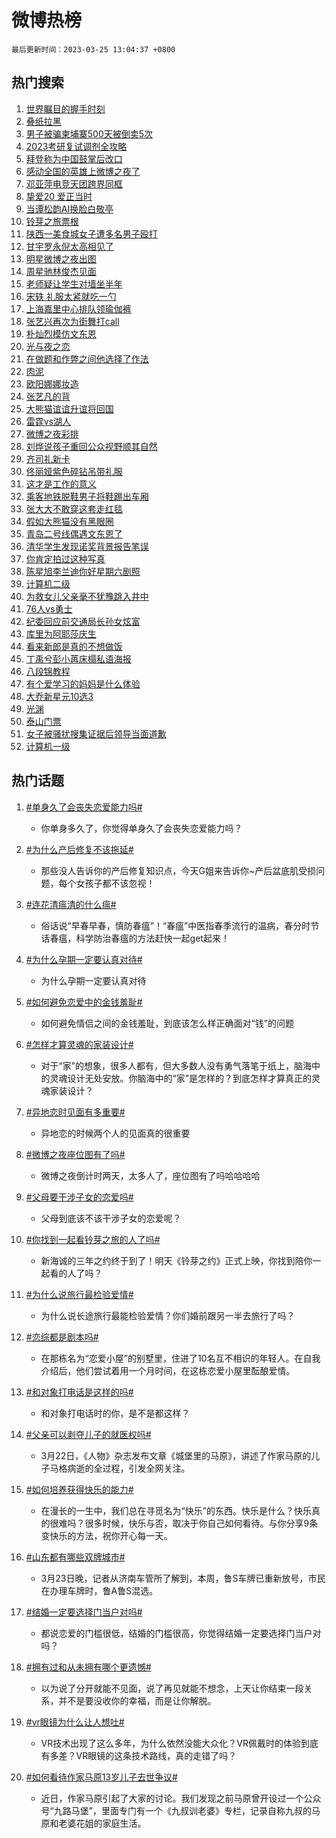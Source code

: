 # 微博热榜

`最后更新时间：2023-03-25 13:04:37 +0800`

## 热门搜索

1. [世界瞩目的握手时刻](https://m.weibo.cn/search?containerid=100103type%3D1%26t%3D10%26q%3D%23%E4%B8%96%E7%95%8C%E7%9E%A9%E7%9B%AE%E7%9A%84%E6%8F%A1%E6%89%8B%E6%97%B6%E5%88%BB%23&stream_entry_id=51&isnewpage=1&extparam=seat%3D1%26dgr%3D0%26c_type%3D51%26stream_entry_id%3D51%26cate%3D10103%26pos%3D0%26filter_type%3Drealtimehot%26display_time%3D1679720676%26pre_seqid%3D167972067610801969924&luicode=10000011&lfid=106003type%253D25%2526t%253D3%2526disable_hot%253D1%2526filter_type%253Drealtimehot)
1. [叠纸拉黑](https://m.weibo.cn/search?containerid=100103type%3D1%26t%3D10%26q%3D%E5%8F%A0%E7%BA%B8%E6%8B%89%E9%BB%91&stream_entry_id=31&isnewpage=1&extparam=seat%3D1%26flag%3D1%26c_type%3D31%26dgr%3D0%26cate%3D5001%26q%3D%25E5%258F%25A0%25E7%25BA%25B8%25E6%258B%2589%25E9%25BB%2591%26filter_type%3Drealtimehot%26realpos%3D1%26pos%3D0%26stream_entry_id%3D31%26band_rank%3D1%26lcate%3D5001%26display_time%3D1679720676%26pre_seqid%3D167972067610801969924&luicode=10000011&lfid=106003type%253D25%2526t%253D3%2526disable_hot%253D1%2526filter_type%253Drealtimehot)
1. [男子被骗柬埔寨500天被倒卖5次](https://m.weibo.cn/search?containerid=100103type%3D1%26t%3D10%26q%3D%23%E7%94%B7%E5%AD%90%E8%A2%AB%E9%AA%97%E6%9F%AC%E5%9F%94%E5%AF%A8500%E5%A4%A9%E8%A2%AB%E5%80%92%E5%8D%965%E6%AC%A1%23&stream_entry_id=31&isnewpage=1&extparam=seat%3D1%26flag%3D1%26c_type%3D31%26dgr%3D0%26cate%3D5001%26q%3D%2523%25E7%2594%25B7%25E5%25AD%2590%25E8%25A2%25AB%25E9%25AA%2597%25E6%259F%25AC%25E5%259F%2594%25E5%25AF%25A8500%25E5%25A4%25A9%25E8%25A2%25AB%25E5%2580%2592%25E5%258D%25965%25E6%25AC%25A1%2523%26filter_type%3Drealtimehot%26realpos%3D2%26pos%3D1%26stream_entry_id%3D31%26band_rank%3D2%26lcate%3D5001%26display_time%3D1679720676%26pre_seqid%3D167972067610801969924&luicode=10000011&lfid=106003type%253D25%2526t%253D3%2526disable_hot%253D1%2526filter_type%253Drealtimehot)
1. [2023考研复试调剂全攻略](https://m.weibo.cn/search?containerid=100103type%3D1%26t%3D10%26q%3D%232023%E8%80%83%E7%A0%94%E5%A4%8D%E8%AF%95%E8%B0%83%E5%89%82%E5%85%A8%E6%94%BB%E7%95%A5%23&stream_entry_id=31&isnewpage=1&extparam=seat%3D1%26flag%3D0%26c_type%3D31%26dgr%3D0%26cate%3D5001%26q%3D%25232023%25E8%2580%2583%25E7%25A0%2594%25E5%25A4%258D%25E8%25AF%2595%25E8%25B0%2583%25E5%2589%2582%25E5%2585%25A8%25E6%2594%25BB%25E7%2595%25A5%2523%26filter_type%3Drealtimehot%26realpos%3D3%26pos%3D2%26stream_entry_id%3D31%26band_rank%3D3%26lcate%3D5001%26display_time%3D1679720676%26pre_seqid%3D167972067610801969924&luicode=10000011&lfid=106003type%253D25%2526t%253D3%2526disable_hot%253D1%2526filter_type%253Drealtimehot)
1. [拜登称为中国鼓掌后改口](https://m.weibo.cn/search?containerid=100103type%3D1%26t%3D10%26q%3D%23%E6%8B%9C%E7%99%BB%E7%A7%B0%E4%B8%BA%E4%B8%AD%E5%9B%BD%E9%BC%93%E6%8E%8C%E5%90%8E%E6%94%B9%E5%8F%A3%23&stream_entry_id=31&isnewpage=1&extparam=seat%3D1%26flag%3D0%26c_type%3D31%26dgr%3D0%26cate%3D5001%26q%3D%2523%25E6%258B%259C%25E7%2599%25BB%25E7%25A7%25B0%25E4%25B8%25BA%25E4%25B8%25AD%25E5%259B%25BD%25E9%25BC%2593%25E6%258E%258C%25E5%2590%258E%25E6%2594%25B9%25E5%258F%25A3%2523%26filter_type%3Drealtimehot%26realpos%3D4%26pos%3D3%26stream_entry_id%3D31%26band_rank%3D4%26lcate%3D5001%26display_time%3D1679720676%26pre_seqid%3D167972067610801969924&luicode=10000011&lfid=106003type%253D25%2526t%253D3%2526disable_hot%253D1%2526filter_type%253Drealtimehot)
1. [感动全国的英雄上微博之夜了](https://m.weibo.cn/search?containerid=100103type%3D1%26t%3D10%26q%3D%23%E6%84%9F%E5%8A%A8%E5%85%A8%E5%9B%BD%E7%9A%84%E8%8B%B1%E9%9B%84%E4%B8%8A%E5%BE%AE%E5%8D%9A%E4%B9%8B%E5%A4%9C%E4%BA%86%23&stream_entry_id=31&isnewpage=1&extparam=seat%3D1%26flag%3D1%26c_type%3D31%26dgr%3D0%26cate%3D5001%26q%3D%2523%25E6%2584%259F%25E5%258A%25A8%25E5%2585%25A8%25E5%259B%25BD%25E7%259A%2584%25E8%258B%25B1%25E9%259B%2584%25E4%25B8%258A%25E5%25BE%25AE%25E5%258D%259A%25E4%25B9%258B%25E5%25A4%259C%25E4%25BA%2586%2523%26filter_type%3Drealtimehot%26realpos%3D5%26pos%3D4%26stream_entry_id%3D31%26band_rank%3D5%26lcate%3D5001%26display_time%3D1679720676%26pre_seqid%3D167972067610801969924&luicode=10000011&lfid=106003type%253D25%2526t%253D3%2526disable_hot%253D1%2526filter_type%253Drealtimehot)
1. [邓亚萍电竞天团跨界同框](https://m.weibo.cn/search?containerid=100103type%3D1%26t%3D10%26q%3D%23%E9%82%93%E4%BA%9A%E8%90%8D%E7%94%B5%E7%AB%9E%E5%A4%A9%E5%9B%A2%E8%B7%A8%E7%95%8C%E5%90%8C%E6%A1%86%23&stream_entry_id=31&isnewpage=1&extparam=seat%3D1%26flag%3D1%26c_type%3D31%26dgr%3D0%26cate%3D5001%26q%3D%2523%25E9%2582%2593%25E4%25BA%259A%25E8%2590%258D%25E7%2594%25B5%25E7%25AB%259E%25E5%25A4%25A9%25E5%259B%25A2%25E8%25B7%25A8%25E7%2595%258C%25E5%2590%258C%25E6%25A1%2586%2523%26filter_type%3Drealtimehot%26realpos%3D6%26pos%3D5%26stream_entry_id%3D31%26band_rank%3D6%26lcate%3D5001%26display_time%3D1679720676%26pre_seqid%3D167972067610801969924&luicode=10000011&lfid=106003type%253D25%2526t%253D3%2526disable_hot%253D1%2526filter_type%253Drealtimehot)
1. [挚爱20 爱正当时](https://m.weibo.cn/search?containerid=100103type%3D1%26t%3D10%26q%3D%23%E6%8C%9A%E7%88%B120+%E7%88%B1%E6%AD%A3%E5%BD%93%E6%97%B6%23&stream_entry_id=31&isnewpage=1&extparam=seat%3D1%26c_type%3D31%26topic_ad%3D1%26cate%3D5001%26adid%3D183603%26q%3D%2523%25E6%258C%259A%25E7%2588%25B120%2520%25E7%2588%25B1%25E6%25AD%25A3%25E5%25BD%2593%25E6%2597%25B6%2523%26filter_type%3Drealtimehot%26stream_entry_id%3D31%26dgr%3D0%26band_rank%3D7%26lcate%3D5001%26pos%3D6%26display_time%3D1679720676%26pre_seqid%3D167972067610801969924&luicode=10000011&lfid=106003type%253D25%2526t%253D3%2526disable_hot%253D1%2526filter_type%253Drealtimehot)
1. [当谭松韵AI换脸白敬亭](https://m.weibo.cn/search?containerid=100103type%3D1%26t%3D10%26q%3D%23%E5%BD%93%E8%B0%AD%E6%9D%BE%E9%9F%B5AI%E6%8D%A2%E8%84%B8%E7%99%BD%E6%95%AC%E4%BA%AD%23&stream_entry_id=31&isnewpage=1&extparam=seat%3D1%26flag%3D1%26c_type%3D31%26dgr%3D0%26cate%3D5001%26q%3D%2523%25E5%25BD%2593%25E8%25B0%25AD%25E6%259D%25BE%25E9%259F%25B5AI%25E6%258D%25A2%25E8%2584%25B8%25E7%2599%25BD%25E6%2595%25AC%25E4%25BA%25AD%2523%26filter_type%3Drealtimehot%26realpos%3D7%26pos%3D7%26stream_entry_id%3D31%26band_rank%3D7%26lcate%3D5001%26display_time%3D1679720676%26pre_seqid%3D167972067610801969924&luicode=10000011&lfid=106003type%253D25%2526t%253D3%2526disable_hot%253D1%2526filter_type%253Drealtimehot)
1. [铃芽之旅票根](https://m.weibo.cn/search?containerid=100103type%3D1%26t%3D10%26q%3D%23%E9%93%83%E8%8A%BD%E4%B9%8B%E6%97%85%E7%A5%A8%E6%A0%B9%23&stream_entry_id=31&isnewpage=1&extparam=seat%3D1%26flag%3D1%26c_type%3D31%26dgr%3D0%26cate%3D5001%26q%3D%2523%25E9%2593%2583%25E8%258A%25BD%25E4%25B9%258B%25E6%2597%2585%25E7%25A5%25A8%25E6%25A0%25B9%2523%26filter_type%3Drealtimehot%26realpos%3D8%26pos%3D8%26stream_entry_id%3D31%26band_rank%3D8%26lcate%3D5001%26display_time%3D1679720676%26pre_seqid%3D167972067610801969924&luicode=10000011&lfid=106003type%253D25%2526t%253D3%2526disable_hot%253D1%2526filter_type%253Drealtimehot)
1. [陕西一美食城女子遭多名男子殴打](https://m.weibo.cn/search?containerid=100103type%3D1%26t%3D10%26q%3D%23%E9%99%95%E8%A5%BF%E4%B8%80%E7%BE%8E%E9%A3%9F%E5%9F%8E%E5%A5%B3%E5%AD%90%E9%81%AD%E5%A4%9A%E5%90%8D%E7%94%B7%E5%AD%90%E6%AE%B4%E6%89%93%23&stream_entry_id=31&isnewpage=1&extparam=seat%3D1%26flag%3D1%26c_type%3D31%26dgr%3D0%26cate%3D5001%26q%3D%2523%25E9%2599%2595%25E8%25A5%25BF%25E4%25B8%2580%25E7%25BE%258E%25E9%25A3%259F%25E5%259F%258E%25E5%25A5%25B3%25E5%25AD%2590%25E9%2581%25AD%25E5%25A4%259A%25E5%2590%258D%25E7%2594%25B7%25E5%25AD%2590%25E6%25AE%25B4%25E6%2589%2593%2523%26filter_type%3Drealtimehot%26realpos%3D9%26pos%3D9%26stream_entry_id%3D31%26band_rank%3D9%26lcate%3D5001%26display_time%3D1679720676%26pre_seqid%3D167972067610801969924&luicode=10000011&lfid=106003type%253D25%2526t%253D3%2526disable_hot%253D1%2526filter_type%253Drealtimehot)
1. [甘宇罗永倪太高相见了](https://m.weibo.cn/search?containerid=100103type%3D1%26t%3D10%26q%3D%23%E7%94%98%E5%AE%87%E7%BD%97%E6%B0%B8%E5%80%AA%E5%A4%AA%E9%AB%98%E7%9B%B8%E8%A7%81%E4%BA%86%23&stream_entry_id=31&isnewpage=1&extparam=seat%3D1%26flag%3D1%26c_type%3D31%26dgr%3D0%26cate%3D5001%26q%3D%2523%25E7%2594%2598%25E5%25AE%2587%25E7%25BD%2597%25E6%25B0%25B8%25E5%2580%25AA%25E5%25A4%25AA%25E9%25AB%2598%25E7%259B%25B8%25E8%25A7%2581%25E4%25BA%2586%2523%26filter_type%3Drealtimehot%26realpos%3D10%26pos%3D10%26stream_entry_id%3D31%26band_rank%3D10%26lcate%3D5001%26display_time%3D1679720676%26pre_seqid%3D167972067610801969924&luicode=10000011&lfid=106003type%253D25%2526t%253D3%2526disable_hot%253D1%2526filter_type%253Drealtimehot)
1. [明星微博之夜出图](https://m.weibo.cn/search?containerid=100103type%3D1%26t%3D10%26q%3D%23%E6%98%8E%E6%98%9F%E5%BE%AE%E5%8D%9A%E4%B9%8B%E5%A4%9C%E5%87%BA%E5%9B%BE%23&stream_entry_id=31&isnewpage=1&extparam=seat%3D1%26flag%3D0%26c_type%3D31%26dgr%3D0%26cate%3D5001%26q%3D%2523%25E6%2598%258E%25E6%2598%259F%25E5%25BE%25AE%25E5%258D%259A%25E4%25B9%258B%25E5%25A4%259C%25E5%2587%25BA%25E5%259B%25BE%2523%26filter_type%3Drealtimehot%26realpos%3D11%26pos%3D11%26stream_entry_id%3D31%26band_rank%3D11%26lcate%3D5001%26display_time%3D1679720676%26pre_seqid%3D167972067610801969924&luicode=10000011&lfid=106003type%253D25%2526t%253D3%2526disable_hot%253D1%2526filter_type%253Drealtimehot)
1. [周星驰林俊杰见面](https://m.weibo.cn/search?containerid=100103type%3D1%26t%3D10%26q%3D%E5%91%A8%E6%98%9F%E9%A9%B0%E6%9E%97%E4%BF%8A%E6%9D%B0%E8%A7%81%E9%9D%A2&stream_entry_id=31&isnewpage=1&extparam=seat%3D1%26flag%3D1%26c_type%3D31%26dgr%3D0%26cate%3D5001%26q%3D%25E5%2591%25A8%25E6%2598%259F%25E9%25A9%25B0%25E6%259E%2597%25E4%25BF%258A%25E6%259D%25B0%25E8%25A7%2581%25E9%259D%25A2%26filter_type%3Drealtimehot%26realpos%3D12%26pos%3D12%26stream_entry_id%3D31%26band_rank%3D12%26lcate%3D5001%26display_time%3D1679720676%26pre_seqid%3D167972067610801969924&luicode=10000011&lfid=106003type%253D25%2526t%253D3%2526disable_hot%253D1%2526filter_type%253Drealtimehot)
1. [老师疑让学生对墙坐半年](https://m.weibo.cn/search?containerid=100103type%3D1%26t%3D10%26q%3D%23%E8%80%81%E5%B8%88%E7%96%91%E8%AE%A9%E5%AD%A6%E7%94%9F%E5%AF%B9%E5%A2%99%E5%9D%90%E5%8D%8A%E5%B9%B4%23&stream_entry_id=31&isnewpage=1&extparam=seat%3D1%26flag%3D0%26c_type%3D31%26dgr%3D0%26cate%3D5001%26q%3D%2523%25E8%2580%2581%25E5%25B8%2588%25E7%2596%2591%25E8%25AE%25A9%25E5%25AD%25A6%25E7%2594%259F%25E5%25AF%25B9%25E5%25A2%2599%25E5%259D%2590%25E5%258D%258A%25E5%25B9%25B4%2523%26filter_type%3Drealtimehot%26realpos%3D13%26pos%3D13%26stream_entry_id%3D31%26band_rank%3D13%26lcate%3D5001%26display_time%3D1679720676%26pre_seqid%3D167972067610801969924&luicode=10000011&lfid=106003type%253D25%2526t%253D3%2526disable_hot%253D1%2526filter_type%253Drealtimehot)
1. [宋轶 礼服太紧就吃一勺](https://m.weibo.cn/search?containerid=100103type%3D1%26t%3D10%26q%3D%E5%AE%8B%E8%BD%B6+%E7%A4%BC%E6%9C%8D%E5%A4%AA%E7%B4%A7%E5%B0%B1%E5%90%83%E4%B8%80%E5%8B%BA&stream_entry_id=31&isnewpage=1&extparam=seat%3D1%26flag%3D2%26c_type%3D31%26dgr%3D0%26cate%3D5001%26q%3D%25E5%25AE%258B%25E8%25BD%25B6%2520%25E7%25A4%25BC%25E6%259C%258D%25E5%25A4%25AA%25E7%25B4%25A7%25E5%25B0%25B1%25E5%2590%2583%25E4%25B8%2580%25E5%258B%25BA%26filter_type%3Drealtimehot%26realpos%3D14%26pos%3D14%26stream_entry_id%3D31%26band_rank%3D14%26lcate%3D5001%26display_time%3D1679720676%26pre_seqid%3D167972067610801969924&luicode=10000011&lfid=106003type%253D25%2526t%253D3%2526disable_hot%253D1%2526filter_type%253Drealtimehot)
1. [上海嘉里中心排队领瑜伽裤](https://m.weibo.cn/search?containerid=100103type%3D1%26t%3D10%26q%3D%23%E4%B8%8A%E6%B5%B7%E5%98%89%E9%87%8C%E4%B8%AD%E5%BF%83%E6%8E%92%E9%98%9F%E9%A2%86%E7%91%9C%E4%BC%BD%E8%A3%A4%23&stream_entry_id=31&isnewpage=1&extparam=seat%3D1%26flag%3D0%26c_type%3D31%26dgr%3D0%26cate%3D5001%26adid%3D184043%26q%3D%2523%25E4%25B8%258A%25E6%25B5%25B7%25E5%2598%2589%25E9%2587%258C%25E4%25B8%25AD%25E5%25BF%2583%25E6%258E%2592%25E9%2598%259F%25E9%25A2%2586%25E7%2591%259C%25E4%25BC%25BD%25E8%25A3%25A4%2523%26filter_type%3Drealtimehot%26realpos%3D15%26pos%3D15%26stream_entry_id%3D31%26band_rank%3D15%26lcate%3D5001%26display_time%3D1679720676%26pre_seqid%3D167972067610801969924&luicode=10000011&lfid=106003type%253D25%2526t%253D3%2526disable_hot%253D1%2526filter_type%253Drealtimehot)
1. [张艺兴再次为街舞打call](https://m.weibo.cn/search?containerid=100103type%3D1%26t%3D10%26q%3D%23%E5%BC%A0%E8%89%BA%E5%85%B4%E5%86%8D%E6%AC%A1%E4%B8%BA%E8%A1%97%E8%88%9E%E6%89%93call%23&stream_entry_id=31&isnewpage=1&extparam=seat%3D1%26flag%3D1%26c_type%3D31%26dgr%3D0%26cate%3D5001%26q%3D%2523%25E5%25BC%25A0%25E8%2589%25BA%25E5%2585%25B4%25E5%2586%258D%25E6%25AC%25A1%25E4%25B8%25BA%25E8%25A1%2597%25E8%2588%259E%25E6%2589%2593call%2523%26filter_type%3Drealtimehot%26realpos%3D16%26pos%3D16%26stream_entry_id%3D31%26band_rank%3D16%26lcate%3D5001%26display_time%3D1679720676%26pre_seqid%3D167972067610801969924&luicode=10000011&lfid=106003type%253D25%2526t%253D3%2526disable_hot%253D1%2526filter_type%253Drealtimehot)
1. [朴灿烈模仿文东恩](https://m.weibo.cn/search?containerid=100103type%3D1%26t%3D10%26q%3D%23%E6%9C%B4%E7%81%BF%E7%83%88%E6%A8%A1%E4%BB%BF%E6%96%87%E4%B8%9C%E6%81%A9%23&stream_entry_id=31&isnewpage=1&extparam=seat%3D1%26flag%3D1%26c_type%3D31%26dgr%3D0%26cate%3D5001%26q%3D%2523%25E6%259C%25B4%25E7%2581%25BF%25E7%2583%2588%25E6%25A8%25A1%25E4%25BB%25BF%25E6%2596%2587%25E4%25B8%259C%25E6%2581%25A9%2523%26filter_type%3Drealtimehot%26realpos%3D17%26pos%3D17%26stream_entry_id%3D31%26band_rank%3D17%26lcate%3D5001%26display_time%3D1679720676%26pre_seqid%3D167972067610801969924&luicode=10000011&lfid=106003type%253D25%2526t%253D3%2526disable_hot%253D1%2526filter_type%253Drealtimehot)
1. [光与夜之恋](https://m.weibo.cn/search?containerid=100103type%3D1%26t%3D10%26q%3D%E5%85%89%E4%B8%8E%E5%A4%9C%E4%B9%8B%E6%81%8B&stream_entry_id=31&isnewpage=1&extparam=seat%3D1%26flag%3D1%26c_type%3D31%26dgr%3D0%26cate%3D5001%26q%3D%25E5%2585%2589%25E4%25B8%258E%25E5%25A4%259C%25E4%25B9%258B%25E6%2581%258B%26filter_type%3Drealtimehot%26realpos%3D18%26pos%3D18%26stream_entry_id%3D31%26band_rank%3D18%26lcate%3D5001%26display_time%3D1679720676%26pre_seqid%3D167972067610801969924&luicode=10000011&lfid=106003type%253D25%2526t%253D3%2526disable_hot%253D1%2526filter_type%253Drealtimehot)
1. [在做题和作弊之间他选择了作法](https://m.weibo.cn/search?containerid=100103type%3D1%26t%3D10%26q%3D%23%E5%9C%A8%E5%81%9A%E9%A2%98%E5%92%8C%E4%BD%9C%E5%BC%8A%E4%B9%8B%E9%97%B4%E4%BB%96%E9%80%89%E6%8B%A9%E4%BA%86%E4%BD%9C%E6%B3%95%23&stream_entry_id=31&isnewpage=1&extparam=seat%3D1%26flag%3D0%26c_type%3D31%26dgr%3D0%26cate%3D5001%26q%3D%2523%25E5%259C%25A8%25E5%2581%259A%25E9%25A2%2598%25E5%2592%258C%25E4%25BD%259C%25E5%25BC%258A%25E4%25B9%258B%25E9%2597%25B4%25E4%25BB%2596%25E9%2580%2589%25E6%258B%25A9%25E4%25BA%2586%25E4%25BD%259C%25E6%25B3%2595%2523%26filter_type%3Drealtimehot%26realpos%3D19%26pos%3D19%26stream_entry_id%3D31%26band_rank%3D19%26lcate%3D5001%26display_time%3D1679720676%26pre_seqid%3D167972067610801969924&luicode=10000011&lfid=106003type%253D25%2526t%253D3%2526disable_hot%253D1%2526filter_type%253Drealtimehot)
1. [肉泥](https://m.weibo.cn/search?containerid=100103type%3D1%26t%3D10%26q%3D%E8%82%89%E6%B3%A5&stream_entry_id=31&isnewpage=1&extparam=seat%3D1%26flag%3D0%26c_type%3D31%26dgr%3D0%26cate%3D5001%26q%3D%25E8%2582%2589%25E6%25B3%25A5%26filter_type%3Drealtimehot%26realpos%3D20%26pos%3D20%26stream_entry_id%3D31%26band_rank%3D20%26lcate%3D5001%26display_time%3D1679720676%26pre_seqid%3D167972067610801969924&luicode=10000011&lfid=106003type%253D25%2526t%253D3%2526disable_hot%253D1%2526filter_type%253Drealtimehot)
1. [欧阳娜娜妆造](https://m.weibo.cn/search?containerid=100103type%3D1%26t%3D10%26q%3D%23%E6%AC%A7%E9%98%B3%E5%A8%9C%E5%A8%9C%E5%A6%86%E9%80%A0%23&stream_entry_id=31&isnewpage=1&extparam=seat%3D1%26flag%3D1%26c_type%3D31%26dgr%3D0%26cate%3D5001%26q%3D%2523%25E6%25AC%25A7%25E9%2598%25B3%25E5%25A8%259C%25E5%25A8%259C%25E5%25A6%2586%25E9%2580%25A0%2523%26filter_type%3Drealtimehot%26realpos%3D21%26pos%3D21%26stream_entry_id%3D31%26band_rank%3D21%26lcate%3D5001%26display_time%3D1679720676%26pre_seqid%3D167972067610801969924&luicode=10000011&lfid=106003type%253D25%2526t%253D3%2526disable_hot%253D1%2526filter_type%253Drealtimehot)
1. [张艺凡的背](https://m.weibo.cn/search?containerid=100103type%3D1%26t%3D10%26q%3D%23%E5%BC%A0%E8%89%BA%E5%87%A1%E7%9A%84%E8%83%8C%23&stream_entry_id=31&isnewpage=1&extparam=seat%3D1%26flag%3D1%26c_type%3D31%26dgr%3D0%26cate%3D5001%26q%3D%2523%25E5%25BC%25A0%25E8%2589%25BA%25E5%2587%25A1%25E7%259A%2584%25E8%2583%258C%2523%26filter_type%3Drealtimehot%26realpos%3D22%26pos%3D22%26stream_entry_id%3D31%26band_rank%3D22%26lcate%3D5001%26display_time%3D1679720676%26pre_seqid%3D167972067610801969924&luicode=10000011&lfid=106003type%253D25%2526t%253D3%2526disable_hot%253D1%2526filter_type%253Drealtimehot)
1. [大熊猫谊谊升谊将回国](https://m.weibo.cn/search?containerid=100103type%3D1%26t%3D10%26q%3D%23%E5%A4%A7%E7%86%8A%E7%8C%AB%E8%B0%8A%E8%B0%8A%E5%8D%87%E8%B0%8A%E5%B0%86%E5%9B%9E%E5%9B%BD%23&stream_entry_id=31&isnewpage=1&extparam=seat%3D1%26flag%3D1%26c_type%3D31%26dgr%3D0%26cate%3D5001%26q%3D%2523%25E5%25A4%25A7%25E7%2586%258A%25E7%258C%25AB%25E8%25B0%258A%25E8%25B0%258A%25E5%258D%2587%25E8%25B0%258A%25E5%25B0%2586%25E5%259B%259E%25E5%259B%25BD%2523%26filter_type%3Drealtimehot%26realpos%3D23%26pos%3D23%26stream_entry_id%3D31%26band_rank%3D23%26lcate%3D5001%26display_time%3D1679720676%26pre_seqid%3D167972067610801969924&luicode=10000011&lfid=106003type%253D25%2526t%253D3%2526disable_hot%253D1%2526filter_type%253Drealtimehot)
1. [雷霆vs湖人](https://m.weibo.cn/search?containerid=100103type%3D1%26t%3D10%26q%3D%23%E9%9B%B7%E9%9C%86vs%E6%B9%96%E4%BA%BA%23&stream_entry_id=31&isnewpage=1&extparam=seat%3D1%26flag%3D0%26c_type%3D31%26dgr%3D0%26cate%3D5001%26q%3D%2523%25E9%259B%25B7%25E9%259C%2586vs%25E6%25B9%2596%25E4%25BA%25BA%2523%26filter_type%3Drealtimehot%26realpos%3D24%26pos%3D24%26stream_entry_id%3D31%26band_rank%3D24%26lcate%3D5001%26display_time%3D1679720676%26pre_seqid%3D167972067610801969924&luicode=10000011&lfid=106003type%253D25%2526t%253D3%2526disable_hot%253D1%2526filter_type%253Drealtimehot)
1. [微博之夜彩排](https://m.weibo.cn/search?containerid=100103type%3D1%26t%3D10%26q%3D%23%E5%BE%AE%E5%8D%9A%E4%B9%8B%E5%A4%9C%E5%BD%A9%E6%8E%92%23&stream_entry_id=31&isnewpage=1&extparam=seat%3D1%26flag%3D0%26c_type%3D31%26dgr%3D0%26cate%3D5001%26q%3D%2523%25E5%25BE%25AE%25E5%258D%259A%25E4%25B9%258B%25E5%25A4%259C%25E5%25BD%25A9%25E6%258E%2592%2523%26filter_type%3Drealtimehot%26realpos%3D25%26pos%3D25%26stream_entry_id%3D31%26band_rank%3D25%26lcate%3D5001%26display_time%3D1679720676%26pre_seqid%3D167972067610801969924&luicode=10000011&lfid=106003type%253D25%2526t%253D3%2526disable_hot%253D1%2526filter_type%253Drealtimehot)
1. [刘烨说孩子重回公众视野顺其自然](https://m.weibo.cn/search?containerid=100103type%3D1%26t%3D10%26q%3D%23%E5%88%98%E7%83%A8%E8%AF%B4%E5%AD%A9%E5%AD%90%E9%87%8D%E5%9B%9E%E5%85%AC%E4%BC%97%E8%A7%86%E9%87%8E%E9%A1%BA%E5%85%B6%E8%87%AA%E7%84%B6%23&stream_entry_id=31&isnewpage=1&extparam=seat%3D1%26flag%3D0%26c_type%3D31%26dgr%3D0%26cate%3D5001%26q%3D%2523%25E5%2588%2598%25E7%2583%25A8%25E8%25AF%25B4%25E5%25AD%25A9%25E5%25AD%2590%25E9%2587%258D%25E5%259B%259E%25E5%2585%25AC%25E4%25BC%2597%25E8%25A7%2586%25E9%2587%258E%25E9%25A1%25BA%25E5%2585%25B6%25E8%2587%25AA%25E7%2584%25B6%2523%26filter_type%3Drealtimehot%26realpos%3D26%26pos%3D26%26stream_entry_id%3D31%26band_rank%3D26%26lcate%3D5001%26display_time%3D1679720676%26pre_seqid%3D167972067610801969924&luicode=10000011&lfid=106003type%253D25%2526t%253D3%2526disable_hot%253D1%2526filter_type%253Drealtimehot)
1. [齐司礼新卡](https://m.weibo.cn/search?containerid=100103type%3D1%26t%3D10%26q%3D%23%E9%BD%90%E5%8F%B8%E7%A4%BC%E6%96%B0%E5%8D%A1%23&stream_entry_id=31&isnewpage=1&extparam=seat%3D1%26flag%3D1%26c_type%3D31%26dgr%3D0%26cate%3D5001%26q%3D%2523%25E9%25BD%2590%25E5%258F%25B8%25E7%25A4%25BC%25E6%2596%25B0%25E5%258D%25A1%2523%26filter_type%3Drealtimehot%26realpos%3D27%26pos%3D27%26stream_entry_id%3D31%26band_rank%3D27%26lcate%3D5001%26display_time%3D1679720676%26pre_seqid%3D167972067610801969924&luicode=10000011&lfid=106003type%253D25%2526t%253D3%2526disable_hot%253D1%2526filter_type%253Drealtimehot)
1. [佟丽娅紫色碎钻吊带礼服](https://m.weibo.cn/search?containerid=100103type%3D1%26t%3D10%26q%3D%23%E4%BD%9F%E4%B8%BD%E5%A8%85%E7%B4%AB%E8%89%B2%E7%A2%8E%E9%92%BB%E5%90%8A%E5%B8%A6%E7%A4%BC%E6%9C%8D%23&stream_entry_id=31&isnewpage=1&extparam=seat%3D1%26flag%3D1%26c_type%3D31%26dgr%3D0%26cate%3D5001%26q%3D%2523%25E4%25BD%259F%25E4%25B8%25BD%25E5%25A8%2585%25E7%25B4%25AB%25E8%2589%25B2%25E7%25A2%258E%25E9%2592%25BB%25E5%2590%258A%25E5%25B8%25A6%25E7%25A4%25BC%25E6%259C%258D%2523%26filter_type%3Drealtimehot%26realpos%3D28%26pos%3D28%26stream_entry_id%3D31%26band_rank%3D28%26lcate%3D5001%26display_time%3D1679720676%26pre_seqid%3D167972067610801969924&luicode=10000011&lfid=106003type%253D25%2526t%253D3%2526disable_hot%253D1%2526filter_type%253Drealtimehot)
1. [这才是工作的意义](https://m.weibo.cn/search?containerid=100103type%3D1%26t%3D10%26q%3D%23%E8%BF%99%E6%89%8D%E6%98%AF%E5%B7%A5%E4%BD%9C%E7%9A%84%E6%84%8F%E4%B9%89%23&stream_entry_id=31&isnewpage=1&extparam=seat%3D1%26flag%3D0%26c_type%3D31%26dgr%3D0%26cate%3D5001%26q%3D%2523%25E8%25BF%2599%25E6%2589%258D%25E6%2598%25AF%25E5%25B7%25A5%25E4%25BD%259C%25E7%259A%2584%25E6%2584%258F%25E4%25B9%2589%2523%26filter_type%3Drealtimehot%26realpos%3D29%26pos%3D29%26stream_entry_id%3D31%26band_rank%3D29%26lcate%3D5001%26display_time%3D1679720676%26pre_seqid%3D167972067610801969924&luicode=10000011&lfid=106003type%253D25%2526t%253D3%2526disable_hot%253D1%2526filter_type%253Drealtimehot)
1. [乘客地铁脱鞋男子将鞋踢出车厢](https://m.weibo.cn/search?containerid=100103type%3D1%26t%3D10%26q%3D%23%E4%B9%98%E5%AE%A2%E5%9C%B0%E9%93%81%E8%84%B1%E9%9E%8B%E7%94%B7%E5%AD%90%E5%B0%86%E9%9E%8B%E8%B8%A2%E5%87%BA%E8%BD%A6%E5%8E%A2%23&stream_entry_id=31&isnewpage=1&extparam=seat%3D1%26flag%3D0%26c_type%3D31%26dgr%3D0%26cate%3D5001%26q%3D%2523%25E4%25B9%2598%25E5%25AE%25A2%25E5%259C%25B0%25E9%2593%2581%25E8%2584%25B1%25E9%259E%258B%25E7%2594%25B7%25E5%25AD%2590%25E5%25B0%2586%25E9%259E%258B%25E8%25B8%25A2%25E5%2587%25BA%25E8%25BD%25A6%25E5%258E%25A2%2523%26filter_type%3Drealtimehot%26realpos%3D30%26pos%3D30%26stream_entry_id%3D31%26band_rank%3D30%26lcate%3D5001%26display_time%3D1679720676%26pre_seqid%3D167972067610801969924&luicode=10000011&lfid=106003type%253D25%2526t%253D3%2526disable_hot%253D1%2526filter_type%253Drealtimehot)
1. [张大大不敢穿这套走红毯](https://m.weibo.cn/search?containerid=100103type%3D1%26t%3D10%26q%3D%23%E5%BC%A0%E5%A4%A7%E5%A4%A7%E4%B8%8D%E6%95%A2%E7%A9%BF%E8%BF%99%E5%A5%97%E8%B5%B0%E7%BA%A2%E6%AF%AF%23&stream_entry_id=31&isnewpage=1&extparam=seat%3D1%26flag%3D0%26c_type%3D31%26dgr%3D0%26cate%3D5001%26q%3D%2523%25E5%25BC%25A0%25E5%25A4%25A7%25E5%25A4%25A7%25E4%25B8%258D%25E6%2595%25A2%25E7%25A9%25BF%25E8%25BF%2599%25E5%25A5%2597%25E8%25B5%25B0%25E7%25BA%25A2%25E6%25AF%25AF%2523%26filter_type%3Drealtimehot%26realpos%3D31%26pos%3D31%26stream_entry_id%3D31%26band_rank%3D31%26lcate%3D5001%26display_time%3D1679720676%26pre_seqid%3D167972067610801969924&luicode=10000011&lfid=106003type%253D25%2526t%253D3%2526disable_hot%253D1%2526filter_type%253Drealtimehot)
1. [假如大熊猫没有黑眼圈](https://m.weibo.cn/search?containerid=100103type%3D1%26t%3D10%26q%3D%23%E5%81%87%E5%A6%82%E5%A4%A7%E7%86%8A%E7%8C%AB%E6%B2%A1%E6%9C%89%E9%BB%91%E7%9C%BC%E5%9C%88%23&stream_entry_id=31&isnewpage=1&extparam=seat%3D1%26flag%3D0%26c_type%3D31%26dgr%3D0%26cate%3D5001%26q%3D%2523%25E5%2581%2587%25E5%25A6%2582%25E5%25A4%25A7%25E7%2586%258A%25E7%258C%25AB%25E6%25B2%25A1%25E6%259C%2589%25E9%25BB%2591%25E7%259C%25BC%25E5%259C%2588%2523%26filter_type%3Drealtimehot%26realpos%3D32%26pos%3D32%26stream_entry_id%3D31%26band_rank%3D32%26lcate%3D5001%26display_time%3D1679720676%26pre_seqid%3D167972067610801969924&luicode=10000011&lfid=106003type%253D25%2526t%253D3%2526disable_hot%253D1%2526filter_type%253Drealtimehot)
1. [青岛二号线偶遇文东恩了](https://m.weibo.cn/search?containerid=100103type%3D1%26t%3D10%26q%3D%23%E9%9D%92%E5%B2%9B%E4%BA%8C%E5%8F%B7%E7%BA%BF%E5%81%B6%E9%81%87%E6%96%87%E4%B8%9C%E6%81%A9%E4%BA%86%23&stream_entry_id=31&isnewpage=1&extparam=seat%3D1%26flag%3D0%26c_type%3D31%26dgr%3D0%26cate%3D5001%26q%3D%2523%25E9%259D%2592%25E5%25B2%259B%25E4%25BA%258C%25E5%258F%25B7%25E7%25BA%25BF%25E5%2581%25B6%25E9%2581%2587%25E6%2596%2587%25E4%25B8%259C%25E6%2581%25A9%25E4%25BA%2586%2523%26filter_type%3Drealtimehot%26realpos%3D33%26pos%3D33%26stream_entry_id%3D31%26band_rank%3D33%26lcate%3D5001%26display_time%3D1679720676%26pre_seqid%3D167972067610801969924&luicode=10000011&lfid=106003type%253D25%2526t%253D3%2526disable_hot%253D1%2526filter_type%253Drealtimehot)
1. [清华学生发现诺奖背景报告笔误](https://m.weibo.cn/search?containerid=100103type%3D1%26t%3D10%26q%3D%23%E6%B8%85%E5%8D%8E%E5%AD%A6%E7%94%9F%E5%8F%91%E7%8E%B0%E8%AF%BA%E5%A5%96%E8%83%8C%E6%99%AF%E6%8A%A5%E5%91%8A%E7%AC%94%E8%AF%AF%23&stream_entry_id=31&isnewpage=1&extparam=seat%3D1%26flag%3D0%26c_type%3D31%26dgr%3D0%26cate%3D5001%26q%3D%2523%25E6%25B8%2585%25E5%258D%258E%25E5%25AD%25A6%25E7%2594%259F%25E5%258F%2591%25E7%258E%25B0%25E8%25AF%25BA%25E5%25A5%2596%25E8%2583%258C%25E6%2599%25AF%25E6%258A%25A5%25E5%2591%258A%25E7%25AC%2594%25E8%25AF%25AF%2523%26filter_type%3Drealtimehot%26realpos%3D34%26pos%3D34%26stream_entry_id%3D31%26band_rank%3D34%26lcate%3D5001%26display_time%3D1679720676%26pre_seqid%3D167972067610801969924&luicode=10000011&lfid=106003type%253D25%2526t%253D3%2526disable_hot%253D1%2526filter_type%253Drealtimehot)
1. [你肯定拍过这种写真](https://m.weibo.cn/search?containerid=100103type%3D1%26t%3D10%26q%3D%23%E4%BD%A0%E8%82%AF%E5%AE%9A%E6%8B%8D%E8%BF%87%E8%BF%99%E7%A7%8D%E5%86%99%E7%9C%9F%23&stream_entry_id=31&isnewpage=1&extparam=seat%3D1%26flag%3D1%26c_type%3D31%26dgr%3D0%26cate%3D5001%26q%3D%2523%25E4%25BD%25A0%25E8%2582%25AF%25E5%25AE%259A%25E6%258B%258D%25E8%25BF%2587%25E8%25BF%2599%25E7%25A7%258D%25E5%2586%2599%25E7%259C%259F%2523%26filter_type%3Drealtimehot%26realpos%3D35%26pos%3D35%26stream_entry_id%3D31%26band_rank%3D35%26lcate%3D5001%26display_time%3D1679720676%26pre_seqid%3D167972067610801969924&luicode=10000011&lfid=106003type%253D25%2526t%253D3%2526disable_hot%253D1%2526filter_type%253Drealtimehot)
1. [陈星旭李兰迪你好星期六剧照](https://m.weibo.cn/search?containerid=100103type%3D1%26t%3D10%26q%3D%23%E9%99%88%E6%98%9F%E6%97%AD%E6%9D%8E%E5%85%B0%E8%BF%AA%E4%BD%A0%E5%A5%BD%E6%98%9F%E6%9C%9F%E5%85%AD%E5%89%A7%E7%85%A7%23&stream_entry_id=31&isnewpage=1&extparam=seat%3D1%26flag%3D1%26c_type%3D31%26dgr%3D0%26cate%3D5001%26q%3D%2523%25E9%2599%2588%25E6%2598%259F%25E6%2597%25AD%25E6%259D%258E%25E5%2585%25B0%25E8%25BF%25AA%25E4%25BD%25A0%25E5%25A5%25BD%25E6%2598%259F%25E6%259C%259F%25E5%2585%25AD%25E5%2589%25A7%25E7%2585%25A7%2523%26filter_type%3Drealtimehot%26realpos%3D36%26pos%3D36%26stream_entry_id%3D31%26band_rank%3D36%26lcate%3D5001%26display_time%3D1679720676%26pre_seqid%3D167972067610801969924&luicode=10000011&lfid=106003type%253D25%2526t%253D3%2526disable_hot%253D1%2526filter_type%253Drealtimehot)
1. [计算机二级](https://m.weibo.cn/search?containerid=100103type%3D1%26t%3D10%26q%3D%23%E8%AE%A1%E7%AE%97%E6%9C%BA%E4%BA%8C%E7%BA%A7%23&stream_entry_id=31&isnewpage=1&extparam=seat%3D1%26flag%3D0%26c_type%3D31%26dgr%3D0%26cate%3D5001%26q%3D%2523%25E8%25AE%25A1%25E7%25AE%2597%25E6%259C%25BA%25E4%25BA%258C%25E7%25BA%25A7%2523%26filter_type%3Drealtimehot%26realpos%3D37%26pos%3D37%26stream_entry_id%3D31%26band_rank%3D37%26lcate%3D5001%26display_time%3D1679720676%26pre_seqid%3D167972067610801969924&luicode=10000011&lfid=106003type%253D25%2526t%253D3%2526disable_hot%253D1%2526filter_type%253Drealtimehot)
1. [为救女儿父亲毫不犹豫跳入井中](https://m.weibo.cn/search?containerid=100103type%3D1%26t%3D10%26q%3D%23%E4%B8%BA%E6%95%91%E5%A5%B3%E5%84%BF%E7%88%B6%E4%BA%B2%E6%AF%AB%E4%B8%8D%E7%8A%B9%E8%B1%AB%E8%B7%B3%E5%85%A5%E4%BA%95%E4%B8%AD%23&stream_entry_id=31&isnewpage=1&extparam=seat%3D1%26flag%3D0%26c_type%3D31%26dgr%3D0%26cate%3D5001%26q%3D%2523%25E4%25B8%25BA%25E6%2595%2591%25E5%25A5%25B3%25E5%2584%25BF%25E7%2588%25B6%25E4%25BA%25B2%25E6%25AF%25AB%25E4%25B8%258D%25E7%258A%25B9%25E8%25B1%25AB%25E8%25B7%25B3%25E5%2585%25A5%25E4%25BA%2595%25E4%25B8%25AD%2523%26filter_type%3Drealtimehot%26realpos%3D38%26pos%3D38%26stream_entry_id%3D31%26band_rank%3D38%26lcate%3D5001%26display_time%3D1679720676%26pre_seqid%3D167972067610801969924&luicode=10000011&lfid=106003type%253D25%2526t%253D3%2526disable_hot%253D1%2526filter_type%253Drealtimehot)
1. [76人vs勇士](https://m.weibo.cn/search?containerid=100103type%3D1%26t%3D10%26q%3D%2376%E4%BA%BAvs%E5%8B%87%E5%A3%AB%23&stream_entry_id=31&isnewpage=1&extparam=seat%3D1%26flag%3D1%26c_type%3D31%26dgr%3D0%26cate%3D5001%26q%3D%252376%25E4%25BA%25BAvs%25E5%258B%2587%25E5%25A3%25AB%2523%26filter_type%3Drealtimehot%26realpos%3D39%26pos%3D39%26stream_entry_id%3D31%26band_rank%3D39%26lcate%3D5001%26display_time%3D1679720676%26pre_seqid%3D167972067610801969924&luicode=10000011&lfid=106003type%253D25%2526t%253D3%2526disable_hot%253D1%2526filter_type%253Drealtimehot)
1. [纪委回应前交通局长孙女炫富](https://m.weibo.cn/search?containerid=100103type%3D1%26t%3D10%26q%3D%23%E7%BA%AA%E5%A7%94%E5%9B%9E%E5%BA%94%E5%89%8D%E4%BA%A4%E9%80%9A%E5%B1%80%E9%95%BF%E5%AD%99%E5%A5%B3%E7%82%AB%E5%AF%8C%23&stream_entry_id=31&isnewpage=1&extparam=seat%3D1%26flag%3D0%26c_type%3D31%26dgr%3D0%26cate%3D5001%26q%3D%2523%25E7%25BA%25AA%25E5%25A7%2594%25E5%259B%259E%25E5%25BA%2594%25E5%2589%258D%25E4%25BA%25A4%25E9%2580%259A%25E5%25B1%2580%25E9%2595%25BF%25E5%25AD%2599%25E5%25A5%25B3%25E7%2582%25AB%25E5%25AF%258C%2523%26filter_type%3Drealtimehot%26realpos%3D40%26pos%3D40%26stream_entry_id%3D31%26band_rank%3D40%26lcate%3D5001%26display_time%3D1679720676%26pre_seqid%3D167972067610801969924&luicode=10000011&lfid=106003type%253D25%2526t%253D3%2526disable_hot%253D1%2526filter_type%253Drealtimehot)
1. [库里为阿耶莎庆生](https://m.weibo.cn/search?containerid=100103type%3D1%26t%3D10%26q%3D%23%E5%BA%93%E9%87%8C%E4%B8%BA%E9%98%BF%E8%80%B6%E8%8E%8E%E5%BA%86%E7%94%9F%23&stream_entry_id=31&isnewpage=1&extparam=seat%3D1%26flag%3D1%26c_type%3D31%26dgr%3D0%26cate%3D5001%26q%3D%2523%25E5%25BA%2593%25E9%2587%258C%25E4%25B8%25BA%25E9%2598%25BF%25E8%2580%25B6%25E8%258E%258E%25E5%25BA%2586%25E7%2594%259F%2523%26filter_type%3Drealtimehot%26realpos%3D41%26pos%3D41%26stream_entry_id%3D31%26band_rank%3D41%26lcate%3D5001%26display_time%3D1679720676%26pre_seqid%3D167972067610801969924&luicode=10000011&lfid=106003type%253D25%2526t%253D3%2526disable_hot%253D1%2526filter_type%253Drealtimehot)
1. [看来新郎是真的不想做饭](https://m.weibo.cn/search?containerid=100103type%3D1%26t%3D10%26q%3D%23%E7%9C%8B%E6%9D%A5%E6%96%B0%E9%83%8E%E6%98%AF%E7%9C%9F%E7%9A%84%E4%B8%8D%E6%83%B3%E5%81%9A%E9%A5%AD%23&stream_entry_id=31&isnewpage=1&extparam=seat%3D1%26flag%3D0%26c_type%3D31%26dgr%3D0%26cate%3D5001%26q%3D%2523%25E7%259C%258B%25E6%259D%25A5%25E6%2596%25B0%25E9%2583%258E%25E6%2598%25AF%25E7%259C%259F%25E7%259A%2584%25E4%25B8%258D%25E6%2583%25B3%25E5%2581%259A%25E9%25A5%25AD%2523%26filter_type%3Drealtimehot%26realpos%3D42%26pos%3D42%26stream_entry_id%3D31%26band_rank%3D42%26lcate%3D5001%26display_time%3D1679720676%26pre_seqid%3D167972067610801969924&luicode=10000011&lfid=106003type%253D25%2526t%253D3%2526disable_hot%253D1%2526filter_type%253Drealtimehot)
1. [丁禹兮彭小苒床榻私语海报](https://m.weibo.cn/search?containerid=100103type%3D1%26t%3D10%26q%3D%23%E4%B8%81%E7%A6%B9%E5%85%AE%E5%BD%AD%E5%B0%8F%E8%8B%92%E5%BA%8A%E6%A6%BB%E7%A7%81%E8%AF%AD%E6%B5%B7%E6%8A%A5%23&stream_entry_id=31&isnewpage=1&extparam=seat%3D1%26flag%3D0%26c_type%3D31%26dgr%3D0%26cate%3D5001%26q%3D%2523%25E4%25B8%2581%25E7%25A6%25B9%25E5%2585%25AE%25E5%25BD%25AD%25E5%25B0%258F%25E8%258B%2592%25E5%25BA%258A%25E6%25A6%25BB%25E7%25A7%2581%25E8%25AF%25AD%25E6%25B5%25B7%25E6%258A%25A5%2523%26filter_type%3Drealtimehot%26realpos%3D43%26pos%3D43%26stream_entry_id%3D31%26band_rank%3D43%26lcate%3D5001%26display_time%3D1679720676%26pre_seqid%3D167972067610801969924&luicode=10000011&lfid=106003type%253D25%2526t%253D3%2526disable_hot%253D1%2526filter_type%253Drealtimehot)
1. [八段锦教程](https://m.weibo.cn/search?containerid=100103type%3D1%26t%3D10%26q%3D%23%E5%85%AB%E6%AE%B5%E9%94%A6%E6%95%99%E7%A8%8B%23&stream_entry_id=31&isnewpage=1&extparam=seat%3D1%26flag%3D1%26c_type%3D31%26dgr%3D0%26cate%3D5001%26q%3D%2523%25E5%2585%25AB%25E6%25AE%25B5%25E9%2594%25A6%25E6%2595%2599%25E7%25A8%258B%2523%26filter_type%3Drealtimehot%26realpos%3D44%26pos%3D44%26stream_entry_id%3D31%26band_rank%3D44%26lcate%3D5001%26display_time%3D1679720676%26pre_seqid%3D167972067610801969924&luicode=10000011&lfid=106003type%253D25%2526t%253D3%2526disable_hot%253D1%2526filter_type%253Drealtimehot)
1. [有个爱学习的妈妈是什么体验](https://m.weibo.cn/search?containerid=100103type%3D1%26t%3D10%26q%3D%23%E6%9C%89%E4%B8%AA%E7%88%B1%E5%AD%A6%E4%B9%A0%E7%9A%84%E5%A6%88%E5%A6%88%E6%98%AF%E4%BB%80%E4%B9%88%E4%BD%93%E9%AA%8C%23&stream_entry_id=31&isnewpage=1&extparam=seat%3D1%26flag%3D0%26c_type%3D31%26dgr%3D0%26cate%3D5001%26q%3D%2523%25E6%259C%2589%25E4%25B8%25AA%25E7%2588%25B1%25E5%25AD%25A6%25E4%25B9%25A0%25E7%259A%2584%25E5%25A6%2588%25E5%25A6%2588%25E6%2598%25AF%25E4%25BB%2580%25E4%25B9%2588%25E4%25BD%2593%25E9%25AA%258C%2523%26filter_type%3Drealtimehot%26realpos%3D45%26pos%3D45%26stream_entry_id%3D31%26band_rank%3D45%26lcate%3D5001%26display_time%3D1679720676%26pre_seqid%3D167972067610801969924&luicode=10000011&lfid=106003type%253D25%2526t%253D3%2526disable_hot%253D1%2526filter_type%253Drealtimehot)
1. [大乔新星元10选3](https://m.weibo.cn/search?containerid=100103type%3D1%26t%3D10%26q%3D%23%E5%A4%A7%E4%B9%94%E6%96%B0%E6%98%9F%E5%85%8310%E9%80%893%23&stream_entry_id=31&isnewpage=1&extparam=seat%3D1%26flag%3D1%26c_type%3D31%26dgr%3D0%26cate%3D5001%26q%3D%2523%25E5%25A4%25A7%25E4%25B9%2594%25E6%2596%25B0%25E6%2598%259F%25E5%2585%258310%25E9%2580%25893%2523%26filter_type%3Drealtimehot%26realpos%3D46%26pos%3D46%26stream_entry_id%3D31%26band_rank%3D46%26lcate%3D5001%26display_time%3D1679720676%26pre_seqid%3D167972067610801969924&luicode=10000011&lfid=106003type%253D25%2526t%253D3%2526disable_hot%253D1%2526filter_type%253Drealtimehot)
1. [光渊](https://m.weibo.cn/search?containerid=100103type%3D1%26t%3D10%26q%3D%23%E5%85%89%E6%B8%8A%23&stream_entry_id=31&isnewpage=1&extparam=seat%3D1%26flag%3D0%26c_type%3D31%26dgr%3D0%26cate%3D5001%26q%3D%2523%25E5%2585%2589%25E6%25B8%258A%2523%26filter_type%3Drealtimehot%26realpos%3D47%26pos%3D47%26stream_entry_id%3D31%26band_rank%3D47%26lcate%3D5001%26display_time%3D1679720676%26pre_seqid%3D167972067610801969924&luicode=10000011&lfid=106003type%253D25%2526t%253D3%2526disable_hot%253D1%2526filter_type%253Drealtimehot)
1. [泰山门票](https://m.weibo.cn/search?containerid=100103type%3D1%26t%3D10%26q%3D%23%E6%B3%B0%E5%B1%B1%E9%97%A8%E7%A5%A8%23&stream_entry_id=31&isnewpage=1&extparam=seat%3D1%26flag%3D0%26c_type%3D31%26dgr%3D0%26cate%3D5001%26q%3D%2523%25E6%25B3%25B0%25E5%25B1%25B1%25E9%2597%25A8%25E7%25A5%25A8%2523%26filter_type%3Drealtimehot%26realpos%3D48%26pos%3D48%26stream_entry_id%3D31%26band_rank%3D48%26lcate%3D5001%26display_time%3D1679720676%26pre_seqid%3D167972067610801969924&luicode=10000011&lfid=106003type%253D25%2526t%253D3%2526disable_hot%253D1%2526filter_type%253Drealtimehot)
1. [女子被骚扰搜集证据后领导当面道歉](https://m.weibo.cn/search?containerid=100103type%3D1%26t%3D10%26q%3D%23%E5%A5%B3%E5%AD%90%E8%A2%AB%E9%AA%9A%E6%89%B0%E6%90%9C%E9%9B%86%E8%AF%81%E6%8D%AE%E5%90%8E%E9%A2%86%E5%AF%BC%E5%BD%93%E9%9D%A2%E9%81%93%E6%AD%89%23&stream_entry_id=31&isnewpage=1&extparam=seat%3D1%26flag%3D0%26c_type%3D31%26dgr%3D0%26cate%3D5001%26q%3D%2523%25E5%25A5%25B3%25E5%25AD%2590%25E8%25A2%25AB%25E9%25AA%259A%25E6%2589%25B0%25E6%2590%259C%25E9%259B%2586%25E8%25AF%2581%25E6%258D%25AE%25E5%2590%258E%25E9%25A2%2586%25E5%25AF%25BC%25E5%25BD%2593%25E9%259D%25A2%25E9%2581%2593%25E6%25AD%2589%2523%26filter_type%3Drealtimehot%26realpos%3D49%26pos%3D49%26stream_entry_id%3D31%26band_rank%3D49%26lcate%3D5001%26display_time%3D1679720676%26pre_seqid%3D167972067610801969924&luicode=10000011&lfid=106003type%253D25%2526t%253D3%2526disable_hot%253D1%2526filter_type%253Drealtimehot)
1. [计算机一级](https://m.weibo.cn/search?containerid=100103type%3D1%26t%3D10%26q%3D%E8%AE%A1%E7%AE%97%E6%9C%BA%E4%B8%80%E7%BA%A7&stream_entry_id=31&isnewpage=1&extparam=seat%3D1%26flag%3D1%26c_type%3D31%26dgr%3D0%26cate%3D5001%26q%3D%25E8%25AE%25A1%25E7%25AE%2597%25E6%259C%25BA%25E4%25B8%2580%25E7%25BA%25A7%26filter_type%3Drealtimehot%26realpos%3D50%26pos%3D50%26stream_entry_id%3D31%26band_rank%3D50%26lcate%3D5001%26display_time%3D1679720676%26pre_seqid%3D167972067610801969924&luicode=10000011&lfid=106003type%253D25%2526t%253D3%2526disable_hot%253D1%2526filter_type%253Drealtimehot)

## 热门话题

1. [#单身久了会丧失恋爱能力吗#](https://m.weibo.cn/search?containerid=231522type%3D1%26t%3D10%26q%3D%23%E5%8D%95%E8%BA%AB%E4%B9%85%E4%BA%86%E4%BC%9A%E4%B8%A7%E5%A4%B1%E6%81%8B%E7%88%B1%E8%83%BD%E5%8A%9B%E5%90%97%23&stream_entry_id=128&isnewpage=1&extparam=seat%3D1%26c_type%3D128%26pos%3D1-0-0%26cate%3D5004%26unitid%3D1679570573722%26lcate%3D5004%26dgr%3D0%26display_time%3D1679720676%26pre_seqid%3D16797206769619450393155&luicode=10000011&lfid=231648_-_4)
    - 你单身多久了，你觉得单身久了会丧失恋爱能力吗？

1. [#为什么产后修复不该拖延#](https://m.weibo.cn/search?containerid=231522type%3D1%26t%3D10%26q%3D%23%E4%B8%BA%E4%BB%80%E4%B9%88%E4%BA%A7%E5%90%8E%E4%BF%AE%E5%A4%8D%E4%B8%8D%E8%AF%A5%E6%8B%96%E5%BB%B6%23&stream_entry_id=128&isnewpage=1&extparam=seat%3D1%26c_type%3D128%26pos%3D1-0-1%26cate%3D5004%26unitid%3D1679554639945%26lcate%3D5004%26dgr%3D0%26display_time%3D1679720676%26pre_seqid%3D16797206769619450393155&luicode=10000011&lfid=231648_-_4)
    - 那些没人告诉你的产后修复知识点，今天G姐来告诉你~产后盆底肌受损问题，每个女孩子都不该忽视！

1. [#连花清瘟清的什么瘟#](https://m.weibo.cn/search?containerid=231522type%3D1%26t%3D10%26q%3D%23%E8%BF%9E%E8%8A%B1%E6%B8%85%E7%98%9F%E6%B8%85%E7%9A%84%E4%BB%80%E4%B9%88%E7%98%9F%23&stream_entry_id=128&isnewpage=1&extparam=seat%3D1%26c_type%3D128%26pos%3D1-0-2%26cate%3D5004%26unitid%3D1679657224692%26lcate%3D5004%26dgr%3D0%26display_time%3D1679720676%26pre_seqid%3D16797206769619450393155&luicode=10000011&lfid=231648_-_4)
    - 俗话说“早春早春，慎防春瘟”！“春瘟”中医指春季流行的温病，春分时节话春瘟，科学防治春瘟的方法赶快一起get起来！

1. [#为什么孕期一定要认真对待#](https://m.weibo.cn/search?containerid=231522type%3D1%26t%3D10%26q%3D%23%E4%B8%BA%E4%BB%80%E4%B9%88%E5%AD%95%E6%9C%9F%E4%B8%80%E5%AE%9A%E8%A6%81%E8%AE%A4%E7%9C%9F%E5%AF%B9%E5%BE%85%23&stream_entry_id=128&isnewpage=1&extparam=seat%3D1%26c_type%3D128%26pos%3D1-0-3%26cate%3D5004%26unitid%3D1679637127672%26lcate%3D5004%26dgr%3D0%26display_time%3D1679720676%26pre_seqid%3D16797206769619450393155&luicode=10000011&lfid=231648_-_4)
    - 为什么孕期一定要认真对待

1. [#如何避免恋爱中的金钱羞耻#](https://m.weibo.cn/search?containerid=231522type%3D1%26t%3D10%26q%3D%23%E5%A6%82%E4%BD%95%E9%81%BF%E5%85%8D%E6%81%8B%E7%88%B1%E4%B8%AD%E7%9A%84%E9%87%91%E9%92%B1%E7%BE%9E%E8%80%BB%23&stream_entry_id=128&isnewpage=1&extparam=seat%3D1%26c_type%3D128%26pos%3D1-0-4%26cate%3D5004%26unitid%3D1679551921289%26lcate%3D5004%26dgr%3D0%26display_time%3D1679720676%26pre_seqid%3D16797206769619450393155&luicode=10000011&lfid=231648_-_4)
    - 如何避免情侣之间的金钱羞耻，到底该怎么样正确面对“钱”的问题

1. [#怎样才算灵魂的家装设计#](https://m.weibo.cn/search?containerid=231522type%3D1%26t%3D10%26q%3D%23%E6%80%8E%E6%A0%B7%E6%89%8D%E7%AE%97%E7%81%B5%E9%AD%82%E7%9A%84%E5%AE%B6%E8%A3%85%E8%AE%BE%E8%AE%A1%23&stream_entry_id=128&isnewpage=1&extparam=seat%3D1%26c_type%3D128%26pos%3D1-0-5%26cate%3D5004%26unitid%3D1679556123910%26lcate%3D5004%26dgr%3D0%26display_time%3D1679720676%26pre_seqid%3D16797206769619450393155&luicode=10000011&lfid=231648_-_4)
    - 对于“家”的想象，很多人都有，但大多数人没有勇气落笔于纸上，脑海中的灵魂设计无处安放。你脑海中的“家”是怎样的？到底怎样才算真正的灵魂家装设计？

1. [#异地恋时见面有多重要#](https://m.weibo.cn/search?containerid=231522type%3D1%26t%3D10%26q%3D%23%E5%BC%82%E5%9C%B0%E6%81%8B%E6%97%B6%E8%A7%81%E9%9D%A2%E6%9C%89%E5%A4%9A%E9%87%8D%E8%A6%81%23&stream_entry_id=128&isnewpage=1&extparam=seat%3D1%26c_type%3D128%26pos%3D1-0-6%26cate%3D5004%26unitid%3D1679583740666%26lcate%3D5004%26dgr%3D0%26display_time%3D1679720676%26pre_seqid%3D16797206769619450393155&luicode=10000011&lfid=231648_-_4)
    - 异地恋的时候两个人的见面真的很重要

1. [#微博之夜座位图有了吗#](https://m.weibo.cn/search?containerid=231522type%3D1%26t%3D10%26q%3D%23%E5%BE%AE%E5%8D%9A%E4%B9%8B%E5%A4%9C%E5%BA%A7%E4%BD%8D%E5%9B%BE%E6%9C%89%E4%BA%86%E5%90%97%23&stream_entry_id=128&isnewpage=1&extparam=seat%3D1%26c_type%3D128%26pos%3D1-0-7%26cate%3D5004%26unitid%3D1679574150125%26lcate%3D5004%26dgr%3D0%26display_time%3D1679720676%26pre_seqid%3D16797206769619450393155&luicode=10000011&lfid=231648_-_4)
    - 微博之夜倒计时两天，太多人了，座位图有了吗哈哈哈哈

1. [#父母要干涉子女的恋爱吗#](https://m.weibo.cn/search?containerid=231522type%3D1%26t%3D10%26q%3D%23%E7%88%B6%E6%AF%8D%E8%A6%81%E5%B9%B2%E6%B6%89%E5%AD%90%E5%A5%B3%E7%9A%84%E6%81%8B%E7%88%B1%E5%90%97%23&stream_entry_id=128&isnewpage=1&extparam=seat%3D1%26c_type%3D128%26pos%3D1-0-8%26cate%3D5004%26unitid%3D1679650614170%26lcate%3D5004%26dgr%3D0%26display_time%3D1679720676%26pre_seqid%3D16797206769619450393155&luicode=10000011&lfid=231648_-_4)
    - 父母到底该不该干涉子女的恋爱呢？

1. [#你找到一起看铃芽之旅的人了吗#](https://m.weibo.cn/search?containerid=231522type%3D1%26t%3D10%26q%3D%23%E4%BD%A0%E6%89%BE%E5%88%B0%E4%B8%80%E8%B5%B7%E7%9C%8B%E9%93%83%E8%8A%BD%E4%B9%8B%E6%97%85%E7%9A%84%E4%BA%BA%E4%BA%86%E5%90%97%23&stream_entry_id=128&isnewpage=1&extparam=seat%3D1%26c_type%3D128%26pos%3D1-0-9%26cate%3D5004%26unitid%3D1679557632496%26lcate%3D5004%26dgr%3D0%26display_time%3D1679720676%26pre_seqid%3D16797206769619450393155&luicode=10000011&lfid=231648_-_4)
    - 新海诚的三年之约终于到了！明天《铃芽之约》正式上映，你找到陪你一起看的人了吗？

1. [#为什么说旅行最检验爱情#](https://m.weibo.cn/search?containerid=231522type%3D1%26t%3D10%26q%3D%23%E4%B8%BA%E4%BB%80%E4%B9%88%E8%AF%B4%E6%97%85%E8%A1%8C%E6%9C%80%E6%A3%80%E9%AA%8C%E7%88%B1%E6%83%85%23&stream_entry_id=128&isnewpage=1&extparam=seat%3D1%26c_type%3D128%26pos%3D1-0-10%26cate%3D5004%26unitid%3D1679701009202%26lcate%3D5004%26dgr%3D0%26display_time%3D1679720676%26pre_seqid%3D16797206769619450393155&luicode=10000011&lfid=231648_-_4)
    - 为什么说长途旅行最能检验爱情？你们婚前跟另一半去旅行了吗？

1. [#恋综都是剧本吗#](https://m.weibo.cn/search?containerid=231522type%3D1%26t%3D10%26q%3D%23%E6%81%8B%E7%BB%BC%E9%83%BD%E6%98%AF%E5%89%A7%E6%9C%AC%E5%90%97%23&stream_entry_id=128&isnewpage=1&extparam=seat%3D1%26c_type%3D128%26pos%3D1-0-11%26cate%3D5004%26unitid%3D1679648539810%26lcate%3D5004%26dgr%3D0%26display_time%3D1679720676%26pre_seqid%3D16797206769619450393155&luicode=10000011&lfid=231648_-_4)
    - 在那栋名为“恋爱小屋”的别墅里，住进了10名互不相识的年轻人。在自我介绍后，他们尝试着用一个月时间，在这栋恋爱小屋里酝酿爱情。

1. [#和对象打电话是这样的吗#](https://m.weibo.cn/search?containerid=231522type%3D1%26t%3D10%26q%3D%23%E5%92%8C%E5%AF%B9%E8%B1%A1%E6%89%93%E7%94%B5%E8%AF%9D%E6%98%AF%E8%BF%99%E6%A0%B7%E7%9A%84%E5%90%97%23&stream_entry_id=128&isnewpage=1&extparam=seat%3D1%26c_type%3D128%26pos%3D1-0-12%26cate%3D5004%26unitid%3D1679554316055%26lcate%3D5004%26dgr%3D0%26display_time%3D1679720676%26pre_seqid%3D16797206769619450393155&luicode=10000011&lfid=231648_-_4)
    - 和对象打电话时的你，是不是都这样？

1. [#父亲可以剥夺儿子的就医权吗#](https://m.weibo.cn/search?containerid=231522type%3D1%26t%3D10%26q%3D%23%E7%88%B6%E4%BA%B2%E5%8F%AF%E4%BB%A5%E5%89%A5%E5%A4%BA%E5%84%BF%E5%AD%90%E7%9A%84%E5%B0%B1%E5%8C%BB%E6%9D%83%E5%90%97%23&stream_entry_id=128&isnewpage=1&extparam=seat%3D1%26c_type%3D128%26pos%3D1-0-13%26cate%3D5004%26unitid%3D1679710638288%26lcate%3D5004%26dgr%3D0%26display_time%3D1679720676%26pre_seqid%3D16797206769619450393155&luicode=10000011&lfid=231648_-_4)
    - 3月22日，《人物》杂志发布文章《城堡里的马原》，讲述了作家马原的儿子马格病逝的全过程，引发全网关注。

1. [#如何培养获得快乐的能力#](https://m.weibo.cn/search?containerid=231522type%3D1%26t%3D10%26q%3D%23%E5%A6%82%E4%BD%95%E5%9F%B9%E5%85%BB%E8%8E%B7%E5%BE%97%E5%BF%AB%E4%B9%90%E7%9A%84%E8%83%BD%E5%8A%9B%23&stream_entry_id=128&isnewpage=1&extparam=seat%3D1%26c_type%3D128%26pos%3D1-0-14%26cate%3D5004%26unitid%3D1679703415548%26lcate%3D5004%26dgr%3D0%26display_time%3D1679720676%26pre_seqid%3D16797206769619450393155&luicode=10000011&lfid=231648_-_4)
    - 在漫长的一生中，我们总在寻觅名为“快乐”的东西。快乐是什么？快乐真的很难吗？很多时候，快乐与否，取决于你自己如何看待。与你分享9条变快乐的方法，祝你开心每一天。 ​​​

1. [#山东都有哪些双牌城市#](https://m.weibo.cn/search?containerid=231522type%3D1%26t%3D10%26q%3D%23%E5%B1%B1%E4%B8%9C%E9%83%BD%E6%9C%89%E5%93%AA%E4%BA%9B%E5%8F%8C%E7%89%8C%E5%9F%8E%E5%B8%82%23&stream_entry_id=128&isnewpage=1&extparam=seat%3D1%26c_type%3D128%26pos%3D1-0-15%26cate%3D5004%26unitid%3D1679665034457%26lcate%3D5004%26dgr%3D0%26display_time%3D1679720676%26pre_seqid%3D16797206769619450393155&luicode=10000011&lfid=231648_-_4)
    - 3月23日晚，记者从济南车管所了解到，本周，鲁S车牌已重新放号，市民在办理车牌时，鲁A鲁S混选。

1. [#结婚一定要选择门当户对吗#](https://m.weibo.cn/search?containerid=231522type%3D1%26t%3D10%26q%3D%23%E7%BB%93%E5%A9%9A%E4%B8%80%E5%AE%9A%E8%A6%81%E9%80%89%E6%8B%A9%E9%97%A8%E5%BD%93%E6%88%B7%E5%AF%B9%E5%90%97%23&stream_entry_id=128&isnewpage=1&extparam=seat%3D1%26c_type%3D128%26pos%3D1-0-16%26cate%3D5004%26unitid%3D1679652733876%26lcate%3D5004%26dgr%3D0%26display_time%3D1679720676%26pre_seqid%3D16797206769619450393155&luicode=10000011&lfid=231648_-_4)
    - 都说恋爱的门槛很低，结婚的门槛很高，你觉得结婚一定要选择门当户对吗？

1. [#拥有过和从未拥有哪个更遗憾#](https://m.weibo.cn/search?containerid=231522type%3D1%26t%3D10%26q%3D%23%E6%8B%A5%E6%9C%89%E8%BF%87%E5%92%8C%E4%BB%8E%E6%9C%AA%E6%8B%A5%E6%9C%89%E5%93%AA%E4%B8%AA%E6%9B%B4%E9%81%97%E6%86%BE%23&stream_entry_id=128&isnewpage=1&extparam=seat%3D1%26c_type%3D128%26pos%3D1-0-17%26cate%3D5004%26unitid%3D1679651841599%26lcate%3D5004%26dgr%3D0%26display_time%3D1679720676%26pre_seqid%3D16797206769619450393155&luicode=10000011&lfid=231648_-_4)
    - 以为说了分开就能不见面，说了再见就能不想念，上天让你结束一段关系，并不是要没收你的幸福，而是让你解脱。

1. [#vr眼镜为什么让人想吐#](https://m.weibo.cn/search?containerid=231522type%3D1%26t%3D10%26q%3D%23vr%E7%9C%BC%E9%95%9C%E4%B8%BA%E4%BB%80%E4%B9%88%E8%AE%A9%E4%BA%BA%E6%83%B3%E5%90%90%23&stream_entry_id=128&isnewpage=1&extparam=seat%3D1%26c_type%3D128%26pos%3D1-0-18%26cate%3D5004%26unitid%3D1679651547199%26lcate%3D5004%26dgr%3D0%26display_time%3D1679720676%26pre_seqid%3D16797206769619450393155&luicode=10000011&lfid=231648_-_4)
    - VR技术出现了这么多年，为什么依然没能大众化？VR佩戴时的体验到底有多差？VR眼镜的这条技术路线，真的走错了吗？

1. [#如何看待作家马原13岁儿子去世争议#](https://m.weibo.cn/search?containerid=231522type%3D1%26t%3D10%26q%3D%23%E5%A6%82%E4%BD%95%E7%9C%8B%E5%BE%85%E4%BD%9C%E5%AE%B6%E9%A9%AC%E5%8E%9F13%E5%B2%81%E5%84%BF%E5%AD%90%E5%8E%BB%E4%B8%96%E4%BA%89%E8%AE%AE%23&stream_entry_id=128&isnewpage=1&extparam=seat%3D1%26c_type%3D128%26pos%3D1-0-19%26cate%3D5004%26unitid%3D1679646140754%26lcate%3D5004%26dgr%3D0%26display_time%3D1679720676%26pre_seqid%3D16797206769619450393155&luicode=10000011&lfid=231648_-_4)
    - 近日，作家马原引起了大家的讨论。我们发现之前马原曾开设过一个公众号“九路马堡”，里面专门有一个《九叔训老婆》专栏，记录自称九叔的马原和老婆花姐的家庭生活。

